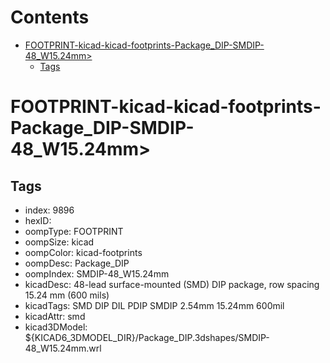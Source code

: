 



Contents
========

* [FOOTPRINT-kicad-kicad-footprints-Package_DIP-SMDIP-48_W15.24mm>](#footprint-kicad-kicad-footprints-package_dip-smdip-48_w1524mm)
	* [Tags](#tags)

# FOOTPRINT-kicad-kicad-footprints-Package_DIP-SMDIP-48_W15.24mm>

## Tags

- index: 9896
- hexID: 
- oompType: FOOTPRINT
- oompSize: kicad
- oompColor: kicad-footprints
- oompDesc: Package_DIP
- oompIndex: SMDIP-48_W15.24mm
- kicadDesc: 48-lead surface-mounted (SMD) DIP package, row spacing 15.24 mm (600 mils)
- kicadTags: SMD DIP DIL PDIP SMDIP 2.54mm 15.24mm 600mil
- kicadAttr: smd
- kicad3DModel: ${KICAD6_3DMODEL_DIR}/Package_DIP.3dshapes/SMDIP-48_W15.24mm.wrl

